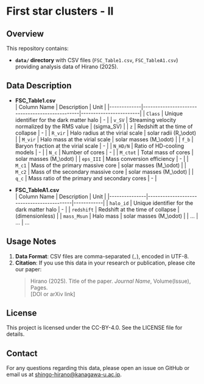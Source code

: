 # First star clusters - II

<!--
A short description of your project, what kind of data it contains, and how it relates to your research or application.
--> 

## Overview

This repository contains:
- **`data/` directory** with CSV files (`FSC_Table1.csv`, `FSC_TableA1.csv`) providing analysis data of Hirano (2025).

## Data Description

- **FSC_Table1.csv**  
  | Column Name | Description                                    | Unit                   |
  |-------------|------------------------------------------------|------------------------|
  | `Class`     | Unique identifier for the dark matter halo     | -                      |
  | `v_SV`      | Streaming velocity normalized by the RMS value | (sigma_SV)             |
  | `z`         | Redshift at the time of collapse               | -                      |
  | `R_vir`     | Halo radius at the virial scale                | solar radii (R_\odot)  |
  | `M_vir`     | Halo mass at the virial scale                  | solar masses (M_\odot) |
  | `f_b`       | Baryon fraction at the virial scale            | -                      |
  | `N_HD/N`    | Ratio of HD-cooling models                     | -                      | 
  | `N_c`       | Number of cores                                | -                       |
  | `M_ctot`    | Total mass of cores                            | solar masses (M_\odot)  | 
  | `eps_III`   | Mass conversion efficiency                     | -                       | 
  | `M_c1`      | Mass of the primary massive core               | solar masses (M_\odot)  |
  | `M_c2`      | Mass of the secondary massive core             | solar masses (M_\odot)  |
  | `q_c`       | Mass ratio of the primary and secondary cores  | -                       |


- **FSC_TableA1.csv**  
  | Column Name   | Description                               | Unit       |
  |---------------|-------------------------------------------|------------|
  | `halo_id`     | Unique identifier for the dark matter halo | -          |
  | `redshift`    | Redshift at the time of collapse           | (dimensionless) |
  | `mass_Msun`   | Halo mass                                  | solar masses (M_\odot) |
  | ...           | ...                                       | ...

## Usage Notes

1. **Data Format**: CSV files are comma-separated (`,`), encoded in UTF-8.
3. **Citation**: If you use this data in your research or publication, please cite our paper:
   > Hirano (2025). Title of the paper. *Journal Name*, Volume(Issue), Pages.  
   > [DOI or arXiv link]

## License

This project is licensed under the CC-BY-4.0. See the LICENSE file for details.

## Contact

For any questions regarding this data, please open an issue on GitHub or email us at shingo-hirano@kanagawa-u.ac.jp.
